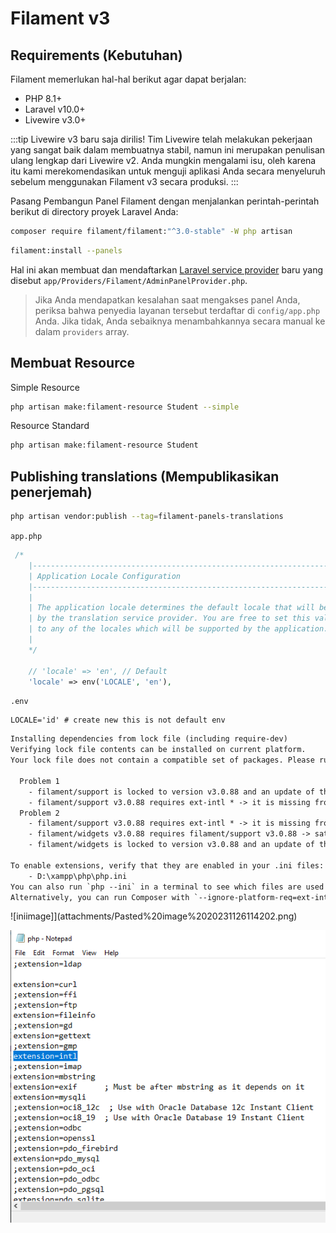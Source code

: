 # Filament v3

## Requirements (Kebutuhan)

Filament memerlukan hal-hal berikut agar dapat berjalan:

- PHP 8.1+
- Laravel v10.0+
- Livewire v3.0+

:::tip Livewire v3 baru saja dirilis!
Tim Livewire telah melakukan pekerjaan yang sangat baik dalam membuatnya stabil, namun ini merupakan penulisan ulang lengkap dari Livewire v2. Anda mungkin mengalami isu, oleh karena itu kami merekomendasikan untuk menguji aplikasi Anda secara menyeluruh sebelum menggunakan Filament v3 secara produksi.
:::

Pasang Pembangun Panel Filament dengan menjalankan perintah-perintah berikut di directory proyek Laravel Anda:

```bash
composer require filament/filament:"^3.0-stable" -W php artisan
```

```bash
filament:install --panels
```

Hal ini akan membuat dan mendaftarkan [Laravel service provider](https://laravel.com/docs/providers) baru yang disebut `app/Providers/Filament/AdminPanelProvider.php`.

> Jika Anda mendapatkan kesalahan saat mengakses panel Anda, periksa bahwa penyedia layanan tersebut terdaftar di `config/app.php` Anda. Jika tidak, Anda sebaiknya menambahkannya secara manual ke dalam `providers` array.

## Membuat Resource

Simple Resource

```bash
php artisan make:filament-resource Student --simple
```

Resource Standard

```bash
php artisan make:filament-resource Student
```

## Publishing translations (Mempublikasikan penerjemah)

```bash
php artisan vendor:publish --tag=filament-panels-translations
```

`app.php`

```php
 /*
    |--------------------------------------------------------------------------
    | Application Locale Configuration
    |--------------------------------------------------------------------------
    |
    | The application locale determines the default locale that will be used
    | by the translation service provider. You are free to set this value
    | to any of the locales which will be supported by the application.
    |
    */
   
    // 'locale' => 'en', // Default
    'locale' => env('LOCALE', 'en'),
```

`.env`

```env
LOCALE='id' # create new this is not default env
```

```txt
Installing dependencies from lock file (including require-dev)
Verifying lock file contents can be installed on current platform.
Your lock file does not contain a compatible set of packages. Please run composer update.

  Problem 1
    - filament/support is locked to version v3.0.88 and an update of this package was not requested.
    - filament/support v3.0.88 requires ext-intl * -> it is missing from your system. Install or enable PHP's intl extension.
  Problem 2
    - filament/support v3.0.88 requires ext-intl * -> it is missing from your system. Install or enable PHP's intl extension.
    - filament/widgets v3.0.88 requires filament/support v3.0.88 -> satisfiable by filament/support[v3.0.88].
    - filament/widgets is locked to version v3.0.88 and an update of this package was not requested.

To enable extensions, verify that they are enabled in your .ini files:
    - D:\xampp\php\php.ini
You can also run `php --ini` in a terminal to see which files are used by PHP in CLI mode.
Alternatively, you can run Composer with `--ignore-platform-req=ext-intl` to temporarily ignore these required extensions.
```

![iniimage]](attachments/Pasted%20image%2020231126114202.png)

![ini image](attachments/Pasted%20image%2020231126114318.png)
